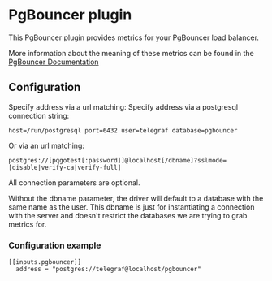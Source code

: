 # PgBouncer plugin

This PgBouncer plugin provides metrics for your PgBouncer load balancer.

More information about the meaning of these metrics can be found in the [PgBouncer Documentation](https://pgbouncer.github.io/usage.html)

## Configuration
Specify address via a url matching:
Specify address via a postgresql connection string:

  `host=/run/postgresql port=6432 user=telegraf database=pgbouncer`

Or via an url matching:

  `postgres://[pqgotest[:password]]@localhost[/dbname]?sslmode=[disable|verify-ca|verify-full]`

All connection parameters are optional.

Without the dbname parameter, the driver will default to a database with the same name as the user.
This dbname is just for instantiating a connection with the server and doesn't restrict the databases we are trying to grab metrics for.

### Configuration example
```
[[inputs.pgbouncer]]
  address = "postgres://telegraf@localhost/pgbouncer"
```
